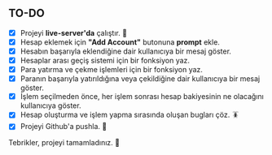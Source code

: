 ## TO-DO

- [x] Projeyi **live-server'da** çalıştır. 🚀
- [x] Hesap eklemek için **"Add Account"** butonuna **prompt** ekle.
- [x] Hesabın başarıyla eklendiğine dair kullanıcıya bir mesaj göster.
- [x] Hesaplar arası geçiş sistemi için bir fonksiyon yaz.
- [x] Para yatırma ve çekme işlemleri için bir fonksiyon yaz.
- [x] Paranın başarıyla yatırıldığına veya çekildiğine dair kullanıcıya bir mesaj göster.
- [x] İşlem seçilmeden önce, her işlem sonrası hesap bakiyesinin ne olacağını kullanıcıya göster.
- [x] Hesap oluşturma ve işlem yapma sırasında oluşan bugları çöz. 🪳
- [x] Projeyi Github'a pushla. 💫

Tebrikler, projeyi tamamladınız. 🎉
